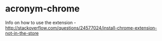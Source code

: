 # acronym-chrome

Info on how to use the extension - http://stackoverflow.com/questions/24577024/install-chrome-extension-not-in-the-store
